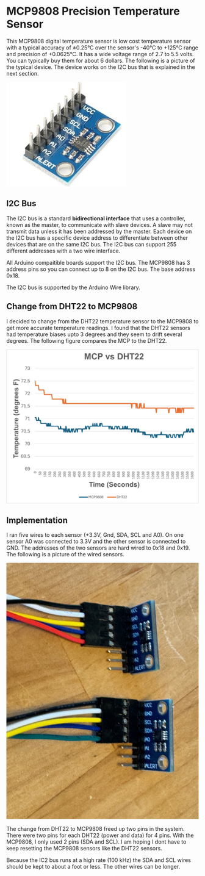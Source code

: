 # MCP9808 Precision Temperature Sensor

This MCP9808 digital temperature sensor is low cost temperature sensor with a typical accuracy of ±0.25°C over the sensor's -40°C to +125°C range and precision of +0.0625°C.   It has a wide voltage range of 2.7  to 5.5 volts.  You can typically buy them for about 6 dollars.   The following is a picture of the typical device.  The device works on the I2C bus that is explained in the next section.

![](Picture.jpg)

## I2C Bus

The I2C bus is a standard **bidirectional interface** that uses a controller, known as the master, to communicate with slave devices. A slave may not transmit data unless it has been addressed by the master. Each device on the I2C bus has a specific device address to differentiate between other devices that are on the same I2C bus.  The I2C bus can support 255 different addresses with a two wire interface.

All Arduino compaitible boards support the I2C bus.  The MCP9808 has 3 address pins so you can connect up to 8 on the I2C bus.  The base address 0x18.

The I2C bus is supported by the Arduino Wire library.

## Change from DHT22 to MCP9808

I decided to change from the DHT22 temperature sensor to the MCP9808 to get more accurate temperature readings.  I found that the DHT22 sensors had temperature biases upto 3 degrees and they seem to drift several degrees.    The following figure compares the MCP to the DHT22.

![](Comparison.jpg)

## Implementation

I ran five wires to each sensor (+3.3V, Gnd, SDA, SCL and A0).  On one sensor A0 was connected to 3.3V and the other sensor is connected to GND.  The addresses of the two sensors are hard wired to 0x18 and 0x19.  The following is a picture of the wired sensors.

![](SensorWiring.jpg)

The change from DHT22 to MCP9808 freed up two pins in the system.  There were two pins for each DHT22 (power and data) for 4 pins.  With the MCP9808, I only used 2 pins (SDA and SCL).  I am hoping I dont have to keep resetting the MCP9808 sensors like the DHT22 sensors.

Because the IC2 bus runs at a high rate (100 kHz)  the SDA and SCL wires should be kept to about a foot or less.  The other wires can be longer.
